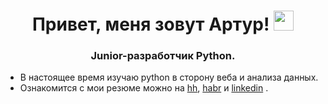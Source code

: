 <h1 align="center">Привет, меня зовут Артур!</a> 
<img src="https://github.com/blackcater/blackcater/raw/main/images/Hi.gif" height="32"/></h1>
<h3 align="center">Junior-разработчик Python.</h3>

- В настоящее время изучаю python в сторону веба и анализа данных.
- Ознакомится с мои резюме можно на [hh](https://spb.hh.ru/resume/32c8135fff09427d600039ed1f7a4f4e647754?hhtmFrom=resume_list), 
[habr](https://career.habr.com/192117) и [linkedin](https://www.linkedin.com/in/artur-kalimullin-kokoc-junior/) .
